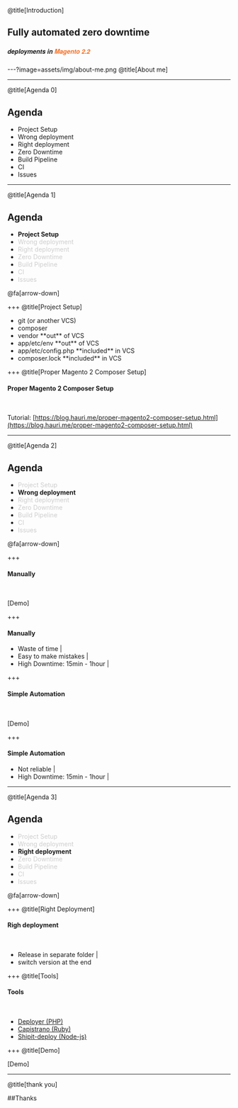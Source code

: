 @title[Introduction]
## Fully automated zero downtime
##### <span style="font-family:Helvetica Neue; font-weight:bold">deployments in <span style="color:#f46f25">Magento 2.2</span></span>

---?image=assets/img/about-me.png
@title[About me]

---
@title[Agenda 0]
## Agenda

* Project Setup
* Wrong deployment
* Right deployment
* Zero Downtime
* Build Pipeline
* CI
* Issues

---
@title[Agenda 1]
## Agenda

* **Project Setup**
* <span style="opacity: 0.2;">Wrong deployment</span>
* <span style="opacity: 0.2;">Right deployment</span>
* <span style="opacity: 0.2;">Zero Downtime</span>
* <span style="opacity: 0.2;">Build Pipeline</span>
* <span style="opacity: 0.2;">CI</span>
* <span style="opacity: 0.2;">Issues</span>

@fa[arrow-down]

+++
@title[Project Setup]

<ul>
<li>git (or another VCS)</li>
<li class="fragment">composer</li>
<li class="fragment">vendor **out** of VCS</li>
<li class="fragment">app/etc/env  **out** of VCS</li>
<li class="fragment">app/etc/config.php **included** in VCS</li>
<li class="fragment">composer.lock **included** in VCS</li>
</ul>

+++
@title[Proper Magento 2 Composer Setup]

#### Proper Magento 2 Composer Setup

<br>

Tutorial: [https://blog.hauri.me/proper-magento2-composer-setup.html](https://blog.hauri.me/proper-magento2-composer-setup.html)

---
@title[Agenda 2]
## Agenda

* <span style="opacity: 0.2;">Project Setup</span>
* **Wrong deployment**
* <span style="opacity: 0.2;">Right deployment</span>
* <span style="opacity: 0.2;">Zero Downtime</span>
* <span style="opacity: 0.2;">Build Pipeline</span>
* <span style="opacity: 0.2;">CI</span>
* <span style="opacity: 0.2;">Issues</span>

@fa[arrow-down]

+++

#### Manually

<br>

[Demo]

+++

#### Manually

- Waste of time |
- Easy to make mistakes |
- High Downtime: 15min - 1hour |

+++

#### Simple Automation

<br>

[Demo]

+++

#### Simple Automation

- Not reliable |
- High Downtime: 15min - 1hour |

---
@title[Agenda 3]
## Agenda

* <span style="opacity: 0.2;">Project Setup</span>
* <span style="opacity: 0.2;">Wrong deployment</span>
* **Right deployment**
* <span style="opacity: 0.2;">Zero Downtime</span>
* <span style="opacity: 0.2;">Build Pipeline</span>
* <span style="opacity: 0.2;">CI</span>
* <span style="opacity: 0.2;">Issues</span>

@fa[arrow-down]

+++
@title[Right Deployment]

#### Righ deployment

<br>

- Release in separate folder | 
- switch version at the end

+++
@title[Tools]

#### Tools

<br>

- [Deployer (PHP)](https://deployer.org/)
- [Capistrano (Ruby)](http://capistranorb.com/)
- [Shipit-deploy (Node-js)](https://github.com/shipitjs/shipit-deploy)

+++
@title[Demo]

[Demo]

---
@title[thank you]

##Thanks

 